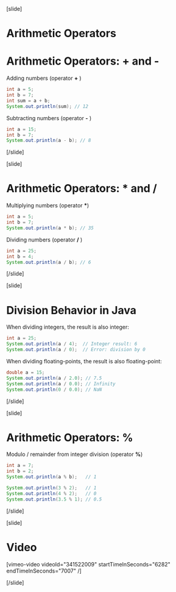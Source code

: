 [slide]
# Arithmetic Operators

# Arithmetic Operators: + and -
Adding numbers (operator **+** )
```java
int a = 5;
int b = 7;
int sum = a + b;
System.out.println(sum); // 12
```
Subtracting numbers (operator **-** )
```java
int a = 15;
int b = 7;
System.out.println(a - b); // 8
```
[/slide]

[slide]
# Arithmetic Operators: * and /
Multiplying numbers (operator **\***)
```java
int a = 5;
int b = 7;
System.out.println(a * b); // 35
```
Dividing numbers (operator **\/** )
```java
int a = 25;
int b = 4;
System.out.println(a / b); // 6
```
[/slide]

[slide]
# Division Behavior in Java
When dividing integers, the result is also integer:
```java
int a = 25;
System.out.println(a / 4);  // Integer result: 6
System.out.println(a / 0);  // Error: division by 0
```
When dividing floating-points, the result is also floating-point:
```java
double a = 15;
System.out.println(a / 2.0); // 7.5
System.out.println(a / 0.0); // Infinity
System.out.println(0 / 0.0); // NaN
```
[/slide]

[slide]
# Arithmetic Operators: %
Modulo / remainder from integer division (operator **%**)
```java
int a = 7;
int b = 2;
System.out.println(a % b);   // 1
```
```java
System.out.println(3 % 2);   // 1
System.out.println(4 % 2);   // 0
System.out.println(3.5 % 1); // 0.5
```
[/slide]

[slide]
# Video

[vimeo-video videoId="341522009" startTimeInSeconds="6282" endTimeInSeconds="7007" /]

[/slide]